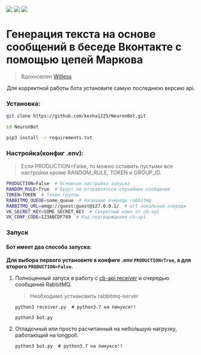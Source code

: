 <p>
<img src="https://img.shields.io/badge/License-MIT-yellow.svg">
<img src="https://img.shields.io/badge/python-3.6%2B-%23FFD242">
<img src="https://img.shields.io/badge/code--style-black-%23000000">
</p>

<h1>Генерация текста на основе сообщений в беседе Вконтакте с помощью цепей Маркова</h1>

> Вдохновлен [Witless](https://vk.com/witless)

<p align="center">Для корректной работы бота установите самую последнюю версию api.
  
### Установка:
```sh
git clone https://github.com/kesha1225/NeuronBot.git

cd NeuronBot

pip3 install -r requirements.txt
```
### Настройка(конфиг .env):

>Если PRODUCTION=False, то можно оставить пустыми все настройки кроме
RANDOM_RULE, TOKEN и GROUP_ID.
```sh
PRODUCTION=False  # Основная настройка запуска  
RANDOM_RULE=True  # Будут ли отправляться случайные сообщения
TOKEN=TOKEN  # Токен группы
RABBITMQ_QUEUE=some_queue  # Название очереди rabbitmq
RABBITMQ_URL=amqp://guest:guest@127.0.0.1/  # url локальной очереди
VK_SECRET_KEY=SOME_SECRET_KEY  # Секретный ключ от cb-api
VK_CONF_CODE=123ABCDF789  # Код подтверждения cb-api
```

### Запуск

#### Бот имеет два способа запуска:

**Для выбора первого установите в конфиге .env ```PRODUCTION=True```, а 
для второго ```PRODUCTION=False```.**

1) Полноценный запуск в работу с [cb-api
receiver](https://github.com/prostomarkeloff/cbapi-receiver) и 
очередью сообщений RabbitMQ.
    > Необходимо устнановить rabbitmq-server
    
    ```python3
    python3 receiver.py  # python3.7 на линуксе!!
    
    python3 bot.py
    ```
2) Отладочный или просто расчитанный на небольшую нагрузку,
 работающий на longpoll.
    ```python3
    python3 bot.py  # python3.7 на линуксе!!
    ```